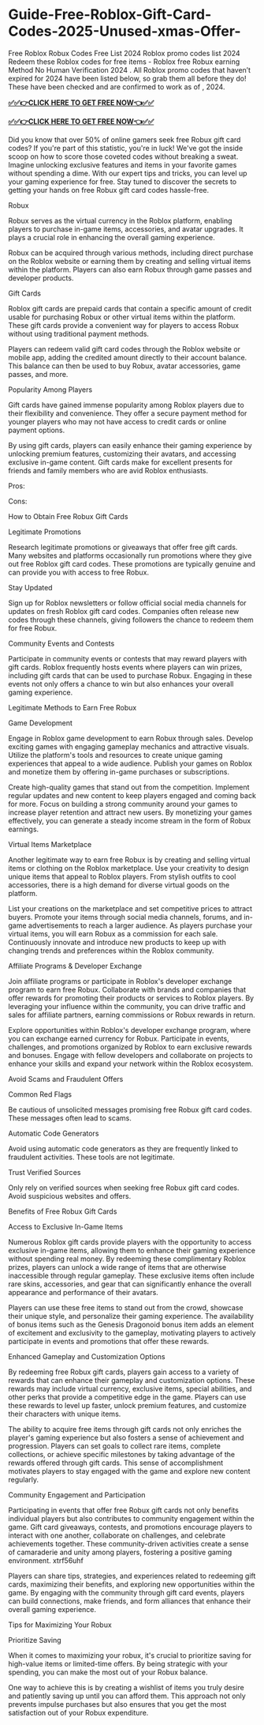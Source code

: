 # Guide-Free-Roblox-Gift-Card-Codes-2025-Unused-xmas-Offer-
Free Roblox Robux Codes Free List 2024 Roblox promo codes list 2024 Redeem these Roblox codes for free items - Roblox free Robux earning Method No Human Verification 2024 . All Roblox promo codes that haven’t expired for 2024 have been listed below, so grab them all before they do! These have been checked and are confirmed to work as of , 2024.

**[✅✅👉CLICK HERE TO GET FREE NOW👈✅✅](https://bestgiftoffer.com/Roblox-Gift-Card)**

**[✅✅👉CLICK HERE TO GET FREE NOW👈✅✅](https://bestgiftoffer.com/Roblox-Gift-Card)**


Did you know that over 50% of online gamers seek free Robux gift card codes? If you're part of this statistic, you're in luck! We've got the inside scoop on how to score those coveted codes without breaking a sweat. Imagine unlocking exclusive features and items in your favorite games without spending a dime. With our expert tips and tricks, you can level up your gaming experience for free. Stay tuned to discover the secrets to getting your hands on free Robux gift card codes hassle-free.

Robux

Robux serves as the virtual currency in the Roblox platform, enabling players to purchase in-game items, accessories, and avatar upgrades. It plays a crucial role in enhancing the overall gaming experience.

Robux can be acquired through various methods, including direct purchase on the Roblox website or earning them by creating and selling virtual items within the platform. Players can also earn Robux through game passes and developer products.

Gift Cards

Roblox gift cards are prepaid cards that contain a specific amount of credit usable for purchasing Robux or other virtual items within the platform. These gift cards provide a convenient way for players to access Robux without using traditional payment methods.

Players can redeem valid gift card codes through the Roblox website or mobile app, adding the credited amount directly to their account balance. This balance can then be used to buy Robux, avatar accessories, game passes, and more.

Popularity Among Players

Gift cards have gained immense popularity among Roblox players due to their flexibility and convenience. They offer a secure payment method for younger players who may not have access to credit cards or online payment options.

By using gift cards, players can easily enhance their gaming experience by unlocking premium features, customizing their avatars, and accessing exclusive in-game content. Gift cards make for excellent presents for friends and family members who are avid Roblox enthusiasts.

Pros:

Cons:

How to Obtain Free Robux Gift Cards

Legitimate Promotions

Research legitimate promotions or giveaways that offer free gift cards. Many websites and platforms occasionally run promotions where they give out free Roblox gift card codes. These promotions are typically genuine and can provide you with access to free Robux.

Stay Updated

Sign up for Roblox newsletters or follow official social media channels for updates on fresh Roblox gift card codes. Companies often release new codes through these channels, giving followers the chance to redeem them for free Robux.

Community Events and Contests

Participate in community events or contests that may reward players with gift cards. Roblox frequently hosts events where players can win prizes, including gift cards that can be used to purchase Robux. Engaging in these events not only offers a chance to win but also enhances your overall gaming experience.

Legitimate Methods to Earn Free Robux

Game Development

Engage in Roblox game development to earn Robux through sales. Develop exciting games with engaging gameplay mechanics and attractive visuals. Utilize the platform's tools and resources to create unique gaming experiences that appeal to a wide audience. Publish your games on Roblox and monetize them by offering in-game purchases or subscriptions.

Create high-quality games that stand out from the competition. Implement regular updates and new content to keep players engaged and coming back for more. Focus on building a strong community around your games to increase player retention and attract new users. By monetizing your games effectively, you can generate a steady income stream in the form of Robux earnings.

Virtual Items Marketplace

Another legitimate way to earn free Robux is by creating and selling virtual items or clothing on the Roblox marketplace. Use your creativity to design unique items that appeal to Roblox players. From stylish outfits to cool accessories, there is a high demand for diverse virtual goods on the platform.

List your creations on the marketplace and set competitive prices to attract buyers. Promote your items through social media channels, forums, and in-game advertisements to reach a larger audience. As players purchase your virtual items, you will earn Robux as a commission for each sale. Continuously innovate and introduce new products to keep up with changing trends and preferences within the Roblox community.

Affiliate Programs & Developer Exchange

Join affiliate programs or participate in Roblox's developer exchange program to earn free Robux. Collaborate with brands and companies that offer rewards for promoting their products or services to Roblox players. By leveraging your influence within the community, you can drive traffic and sales for affiliate partners, earning commissions or Robux rewards in return.

Explore opportunities within Roblox's developer exchange program, where you can exchange earned currency for Robux. Participate in events, challenges, and promotions organized by Roblox to earn exclusive rewards and bonuses. Engage with fellow developers and collaborate on projects to enhance your skills and expand your network within the Roblox ecosystem.

Avoid Scams and Fraudulent Offers

Common Red Flags

Be cautious of unsolicited messages promising free Robux gift card codes. These messages often lead to scams.

Automatic Code Generators

Avoid using automatic code generators as they are frequently linked to fraudulent activities. These tools are not legitimate.

Trust Verified Sources

Only rely on verified sources when seeking free Robux gift card codes. Avoid suspicious websites and offers.

Benefits of Free Robux Gift Cards

Access to Exclusive In-Game Items

Numerous Roblox gift cards provide players with the opportunity to access exclusive in-game items, allowing them to enhance their gaming experience without spending real money. By redeeming these complimentary Roblox prizes, players can unlock a wide range of items that are otherwise inaccessible through regular gameplay. These exclusive items often include rare skins, accessories, and gear that can significantly enhance the overall appearance and performance of their avatars.

Players can use these free items to stand out from the crowd, showcase their unique style, and personalize their gaming experience. The availability of bonus items such as the Genesis Dragonoid bonus item adds an element of excitement and exclusivity to the gameplay, motivating players to actively participate in events and promotions that offer these rewards.

Enhanced Gameplay and Customization Options

By redeeming free Robux gift cards, players gain access to a variety of rewards that can enhance their gameplay and customization options. These rewards may include virtual currency, exclusive items, special abilities, and other perks that provide a competitive edge in the game. Players can use these rewards to level up faster, unlock premium features, and customize their characters with unique items.

The ability to acquire free items through gift cards not only enriches the player's gaming experience but also fosters a sense of achievement and progression. Players can set goals to collect rare items, complete collections, or achieve specific milestones by taking advantage of the rewards offered through gift cards. This sense of accomplishment motivates players to stay engaged with the game and explore new content regularly.

Community Engagement and Participation

Participating in events that offer free Robux gift cards not only benefits individual players but also contributes to community engagement within the game. Gift card giveaways, contests, and promotions encourage players to interact with one another, collaborate on challenges, and celebrate achievements together. These community-driven activities create a sense of camaraderie and unity among players, fostering a positive gaming environment. xtrf56uhf

Players can share tips, strategies, and experiences related to redeeming gift cards, maximizing their benefits, and exploring new opportunities within the game. By engaging with the community through gift card events, players can build connections, make friends, and form alliances that enhance their overall gaming experience.

Tips for Maximizing Your Robux

Prioritize Saving

When it comes to maximizing your robux, it's crucial to prioritize saving for high-value items or limited-time offers. By being strategic with your spending, you can make the most out of your Robux balance.

One way to achieve this is by creating a wishlist of items you truly desire and patiently saving up until you can afford them. This approach not only prevents impulse purchases but also ensures that you get the most satisfaction out of your Robux expenditure.
